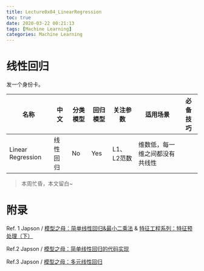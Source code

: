 ```yaml
---
title: Lecture0x04_LinearRegression
toc: true
date: 2020-03-22 00:21:13
tags: [Machine Learning]
categories: Machine Learning
---
```




# 线性回归

发一个身份卡。

| 名称              | 中文     | 分类模型 | 回归模型 | 关注参数   | 适用场景                       | 必备技巧 |
| ----------------- | -------- | -------- | -------- | ---------- | ------------------------------ | -------- |
| Linear Regression | 线性回归 | No       | Yes      | L1、L2范数 | 维数低，每一维之间都没有共线性 |          |

> 本周忙昏，本文留白~



# 附录

Ref. 1 Japson / [模型之母：简单线性回归&最小二乘法](https://mp.weixin.qq.com/s/qWO9zgKyntvyWfftpGqrHQ) & [特征工程系列：特征预处理（下）](https://mp.weixin.qq.com/s/r9AT6FbWGVP3fORn3FeEvg)

Ref.2  Japson /  [模型之母：简单线性回归的代码实现](https://mp.weixin.qq.com/s/siFRKWLhGOGJCCMjzB7R7A)

Ref.3 Japson / [模型之母：多元线性回归](https://mp.weixin.qq.com/s/gJU4oJufOFNF_I3MO7gYlA)